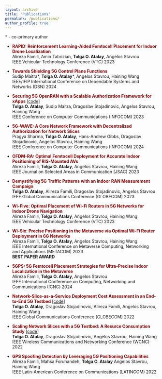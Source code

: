 ```yaml
---
layout: archive
title: "Publications"
permalink: /publications/
author_profile: true
---
```

 \* - co-primary author

- <span style="color: #8B0000;">**RAPID: Reinforcement Learning-Aided Femtocell Placement for Indoor Drone Localization**</span><br>
	Alireza Famili, Amin Tabrizian, **Tolga O. Atalay**, Angelos Stavrou <br>
	IEEE Vehicular Technology Conference (VTC) 2023

- <span style="color: #8B0000;">**Towards Shielding 5G Control Plane Functions** </span> <br>
	Sudip Maitra*, **Tolga O. Atalay***, Angelos Stavrou, Haining Wang <br>
	IEEE/IFIP International Conference on Dependable Systems and Networks (DSN) 2024

- <span style="color: #8B0000;">**Securing 5G OpenRAN with a Scalable Authorization Framework for xApps** </span> [\[code\]](https://github.com/tolgaoa/xrfoauth) <br>
	**Tolga O. Atalay**, Sudip Maitra, Dragoslav Stojadinovic, Angelos Stavrou, Haining Wang <br>
	IEEE Conference on Computer Communications (INFOCOM) 2023

- <span style="color: #8B0000;">**5G-WAVE: A Core Network Framework with Decentralized Authorization for Network Slices** </span> <br>
	Pragya Sharma, **Tolga O. Atalay**, Hans-Andrew Gibbs, Dragoslav Stojadinovic, Angelos Stavrou, Haining Wang <br>
	IEEE Conference on Computer Communications (INFOCOM) 2024

- <span style="color: #8B0000;">**OFDM-RA: Optimal Femtocell Deployment for Accurate Indoor Positioning of RIS-Mounted AVs** </span><br>
	Alireza Famili, **Tolga O. Atalay**, Angelos Stavrou, Haining Wang <br>
	IEEE Journal on Selected Areas in Communication (JSAC) 2023

- <span style="color: #8B0000;">**Demystifying 5G Traffic Patterns with an Indoor RAN Measurement Campaign** </span><br>
	**Tolga O. Atalay**, Alireza Famili, Dragoslav Stojadinovic, Angelos Stavrou <br>
	IEEE Global Communications Conference (GLOBECOM) 2023

- <span style="color: #8B0000;">**Wi-Five: Optimal Placement of Wi-Fi Routers in 5G Networks for Indoor Drone Navigation**</span><br>
	Alireza Famili, **Tolga O. Atalay**, Angelos Stavrou, Haining Wang <br>
	IEEE Vehicular Technology Conference (VTC) 2023

- <span style="color: #8B0000;">**Wi-Six: Precise Positioning in the Metaverse via Optimal Wi-Fi Router Deployment in 6G Networks**</span><br>
	Alireza Famili, **Tolga O. Atalay**, Angelos Stavrou, Haining Wang <br>
	IEEE International Conference on Metaverse Computing, Networking and Applications (METACOM) 2023 <br>
	**BEST PAPER AWARD**

- <span style="color: #8B0000;">**5GPS: 5G Femtocell Placement Strategies for Ultra-Precise Indoor Localization in the Metaverse**</span><br>
	Alireza Famili, **Tolga O. Atalay**, Angelos Stavrou <br>
	IEEE International Conference on Computing, Networking and Communications (ICNC) 2024

- <span style="color: #8B0000;">**Network-Slice-as-a-Service Deployment Cost Assessment in an End-to-End 5G Testbed** [\[code\]](https://github.com/tolgaoa/devdep5g) </span><br>
	**Tolga O. Atalay**, Dragoslav Stojadinovic, Alireza Famili, Angelos Stavrou, Haining Wang <br>
	IEEE Global Communications Conference (GLOBECOM) 2022

- <span style="color: #8B0000;">**Scaling Network Slices with a 5G Testbed: A Resurce Consumption Study** [\[code\]](https://github.com/tolgaoa/devdep5g) </span><br>
	**Tolga O. Atalay**, Dragoslav Stojadinovic, Angelos Stavrou, Haining Wang <br>
	IEEE Wireless Communications and Networking Conference (WCNC) 2022

- <span style="color: #8B0000;">**GPS Spoofing Detection by Leveraging 5G Positioning Capabilities**</span><br>
	Alireza Famili, Mahsa Foruhandeh, **Tolga O. Atalay** Angelos Stavrou, Haining Wang <br>
	IEEE Latin-American Conference on Communications (LATINCOM) 2022




